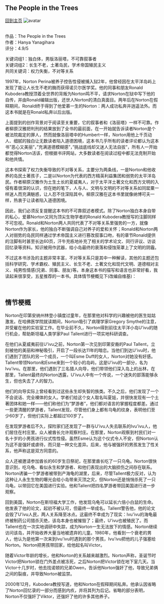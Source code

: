 ## The People in the Trees
[回到主页](https://boheme130.github.io/Fiction.git.io/)
![avatar](https://i.ibb.co/rdv7pj9/IMG-1930.jpg)

<br>
作品：The People in the Trees <br>
作者：Hanya Yanagihara<br>
评分：4.9/5<br>

关键词组1：独白体，男版洛丽塔，不可靠叙事者<br>
关键词组2：长生不老，土著岛民，学术帝国殖民主义<br>
共同关键词：权力失衡，不对等关系<br>

1997年，Norton Perina被养子控告性侵被捕入狱2年，他曾经因在太平洋岛屿上发现了能让人长生不老的酶而获得诺贝尔医学奖。他的同事和朋友Ronald Kubodera教授顶着全世界的背叛为Norton鸣不平，请求Norton在狱中写下他的自传，并由Ronald编辑出版，还世人Norton的清白真面目。两年后在Norton在假释期间，Ronald终于得到了他爱慕一生的Norton：两人成功私奔并逍遥法外。而这本书就是在Ronald私奔以后出版。

上面提到的创作背景对于阅读至关重要，它的叙事者和《洛丽塔》一样不可靠。作者柳原汉雅把判刑的结果放到了全书的最前面，在一开始就告诉读者Norton是个被法院裁定的罪人，然而就像洛丽塔中的Humbert一样，Norton用他上千页动人、细腻的独白让无数读者陷入道德困境，这本书几乎所有的读者评论都认为这本书”恶心又美丽”，”充满道德模糊感”，”挑战底线却又迷人无法自拔”，所有人一开始都觉得Norton活该，但根据书评网站，大多数读者在阅读过程中都无法克制开始和他共情。

这本书探索了权力失衡导致的不对等关系，主要分为两条线，一是Norton和他收养的岛民土著孩子，二是以Norton为代表的西方精英利益集团和弱势的太平洋岛民。作者柳原汉雅作为土生土长的夏威夷人，对于太平洋土著文化和西方文明的入侵有着很深的认识，但在她的笔下，人与人、文明与文明的不对等关系如同罂粟一样迷人而充满魅惑，让人忍不住深陷其中。柳原汉雅在这本书里就像纳博可夫一样，热衷于让读者陷入道德困境。

因此，我们必须反复提醒这本书的不可靠叙述者模式。除了Norton独白本身自带的私心，爱慕Norton又同为顶尖生物学者的Ronald Kubodera教授写的注脚同样不可忽视。Ronald和Norton两人共同代表了不对等关系里强势的一方，就像Norton作为家长，他的独白不断强调自己对养子的爱和关怀；Ronald和Norton两人对弱势的岛民同样通过学术帝国主义进行篡改叙事口吻，有的章节Ronald提供的注脚有时甚至长达60页，汗牛充栋地补充了相关的学术论文、同行评议、访谈回忆录等资料。知识被用作武器，给小岛最终的衰落和侵蚀笼罩上了文明的阴霾。

不过这本书涉及的主题非常丰富，不对等关系只是其中一种解读，其他的主题还包括科学研究、学术霸权、殖民主义、长生不老、土著文化和现代文明、道德相对主义、纯男性情感(兄弟、同事、朋友)等。本身这本书的描写和语言也非常好看，我读起来很享受，五星推荐的一本书。具体情节梗概见下(改编自维基)：

<br>

## 情节梗概

Norton在印第安纳州林登小镇度过童年，在那里他对科学的兴趣被他的医生姑姑激发。在哈佛医学院就读期间，Norton吸引了病理学家Gregory Smythe的注意，并受雇在他的实验室工作。在毕业前不久，Norton得到前往太平洋小岛U'ivu的随行机会，帮助斯坦福人类学家Paul Tallent进行一项实地科研调查。

在他们从夏威夷前往U'ivu之前，Norton第一次见到印第安裔的Paul Tallent，立刻被他的美丽和神秘吸引，开启了一段长达11年的暗恋。当他们到达U'ivu时，他们遇到了团队的另一个成员，一个叫Esme Duff的女人，Norton对她没有好感。Tallent带领Norton和Esme来到一个较小的岛屿，这是U'ivu的一部分，名为Ivu'ivu。在那里，他们遇到了三名猎人向导，他们带领他们深入岛上的丛林，在那里，Tallent最终向Norton透露，U'ivu人中有一个传说，一个迷失的部落能够永生，但也失去了人的智力。

他们的向导实际上曾经看到过这些永生却失智的族类。不久之后，他们发现了一个不会说话、完全裸体的女人。学者们给这个女人取名叫夏娃，并很快发现有一个土著团体和她一样——他们称他们为“梦游者”，他们都对语言的掌握程度都差。通过一些更清醒的梦游者，Tallent发现，尽管他们身上都有乌龟的纹身，表明他们至少60岁了，但他们实际上都超过100岁了。

在发现梦游者后不久，探险家们还发现了一群与U'ivu人失去联系的Ivu'ivu人，他们居住在村庄里。众人被酋长允许观察村庄。在那里，Norton观察到村民们对一名十岁的小男孩进行仪式性性侵。虽然Esme认为这个仪式令人不安，但Norton认为这不是强奸或虐待，而只是一种文化差异。后来，他与被强奸的男孩发生了性关系，他声称这是双方同意的。

众人还被邀请参加酋长的60岁生日祭祀，在那里酋长吃了一只乌龟。Norton很快意识到，吃乌龟、看似永生和梦游者、和他们表现出的大脑损伤之间存在联系。Norton诱骗一个梦游者被带到产海龟的湖里，后来，尽管Tallent极力反对，认为这种让人永生生物的曝光会给小岛带来灭顶之灾，但Norton还是悄悄杀死了一只乌龟，以带回它在美国进行实验。他和Tallent把四名梦游者带回美国进行进一步观察。

回到美国，Norton在斯坦福大学工作，他发现乌龟可以延长六倍小白鼠的生命。他发表了他的论文，起初不被认可，但最终一举成名。Tallent警告他，他的论文会毁了U'ivu人民，两人关系降至冰点。这最终不幸成为了现实：Ivu'ivu的海龟最终被制药公司猎杀灭绝，该岛本身也被摧毁了；最终，U'ivu也被殖民了。而Tallent也在一次实地调研中失踪，成为Norton一生无法放下的情感。Norton继续访问该岛，并开始收养大量当地被遗弃的儿童。1980年，他看到一个衰老的男人，他认为是他第一次来到Ivu'ivu时遇到的那个男孩，Ivu'ivu把他的儿子强塞给Norton。Norton把男孩带回家，给他起名叫Victor。

随着Victor年龄的增长，他和Norton的关系越来越激烈。Norton声称，圣诞节时Victor把Norton锁在门外差点被冻死，之后Norton把Victor锁在地下室几天。当Victor十几岁时，他去找诺顿的兄弟Owen，告诉他Norton强奸了他，导致兄弟俩之间的裂痕，并导致Norton被监禁。

2000年12月，Kubodera教授写道，他和Norton在假释期间私奔。他承认因省略了Norton回忆录的一部分而感到内疚，并将其列为后记。省略的部分表明，Norton不仅强奸了Viktor，还强奸了他的许多其他养子。